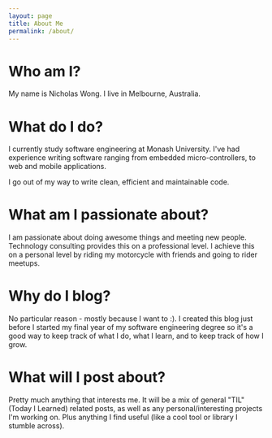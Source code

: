 ```yaml
---
layout: page
title: About Me
permalink: /about/
---
```

# Who am I?
My name is Nicholas Wong. I live in Melbourne, Australia.

# What do I do?
I currently study software engineering at Monash University. I've had experience writing software ranging from embedded micro-controllers, to web and mobile applications.

I go out of my way to write clean, efficient and maintainable code.

# What am I passionate about?
I am passionate about doing awesome things and meeting new people. Technology consulting provides this on a professional level. I achieve this on a personal level by riding my motorcycle with friends and going to rider meetups.

# Why do I blog?
No particular reason - mostly because I want to :). I created this blog just before I started my final year of my software engineering degree so it's a good way to keep track of what I do, what I learn, and to keep track of how I grow.

# What will I post about?
Pretty much anything that interests me. It will be a mix of general "TIL" (Today I Learned) related posts, as well as any personal/interesting projects I'm working on. Plus anything I find useful (like a cool tool or library I stumble across).